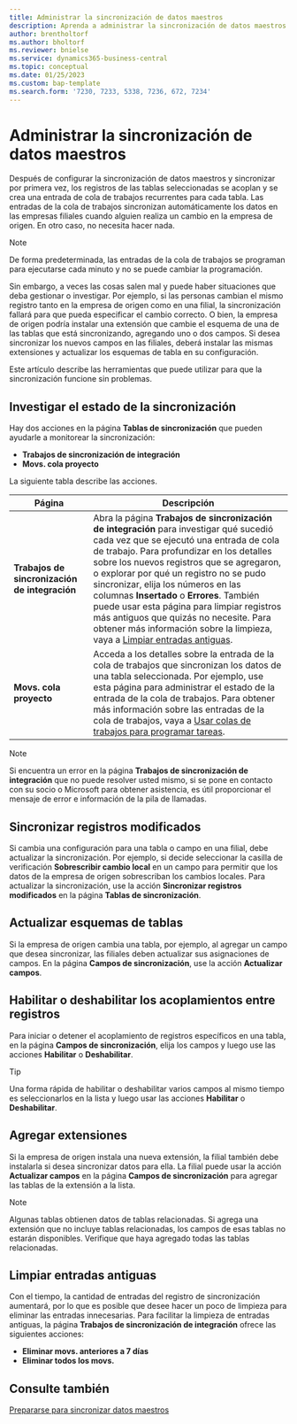```yaml
---
title: Administrar la sincronización de datos maestros
description: Aprenda a administrar la sincronización de datos maestros.
author: brentholtorf
ms.author: bholtorf
ms.reviewer: bnielse
ms.service: dynamics365-business-central
ms.topic: conceptual
ms.date: 01/25/2023
ms.custom: bap-template
ms.search.form: '7230, 7233, 5338, 7236, 672, 7234'
---
```

# <a name="manage-master-data-synchronization"></a>Administrar la sincronización de datos maestros

Después de configurar la sincronización de datos maestros y sincronizar por primera vez, los registros de las tablas seleccionadas se acoplan y se crea una entrada de cola de trabajos recurrentes para cada tabla. Las entradas de la cola de trabajos sincronizan automáticamente los datos en las empresas filiales cuando alguien realiza un cambio en la empresa de origen. En otro caso, no necesita hacer nada.

> [!NOTE]
> De forma predeterminada, las entradas de la cola de trabajos se programan para ejecutarse cada minuto y no se puede cambiar la programación.

Sin embargo, a veces las cosas salen mal y puede haber situaciones que deba gestionar o investigar. Por ejemplo, si las personas cambian el mismo registro tanto en la empresa de origen como en una filial, la sincronización fallará para que pueda especificar el cambio correcto. O bien, la empresa de origen podría instalar una extensión que cambie el esquema de una de las tablas que está sincronizando, agregando uno o dos campos. Si desea sincronizar los nuevos campos en las filiales, deberá instalar las mismas extensiones y actualizar los esquemas de tabla en su configuración.

Este artículo describe las herramientas que puede utilizar para que la sincronización funcione sin problemas.

## <a name="investigate-the-status-of-synchronization"></a>Investigar el estado de la sincronización

Hay dos acciones en la página **Tablas de sincronización** que pueden ayudarle a monitorear la sincronización:

* **Trabajos de sincronización de integración**
* **Movs. cola proyecto**

La siguiente tabla describe las acciones.

|Página  |Descripción  |
|---------|---------|
|**Trabajos de sincronización de integración**     | Abra la página **Trabajos de sincronización de integración** para investigar qué sucedió cada vez que se ejecutó una entrada de cola de trabajo. Para profundizar en los detalles sobre los nuevos registros que se agregaron, o explorar por qué un registro no se pudo sincronizar, elija los números en las columnas **Insertado** o **Errores**. También puede usar esta página para limpiar registros más antiguos que quizás no necesite. Para obtener más información sobre la limpieza, vaya a [Limpiar entradas antiguas](#clean-up-old-entries).        |
|**Movs. cola proyecto**     | Acceda a los detalles sobre la entrada de la cola de trabajos que sincronizan los datos de una tabla seleccionada. Por ejemplo, use esta página para administrar el estado de la entrada de la cola de trabajos. Para obtener más información sobre las entradas de la cola de trabajos, vaya a [Usar colas de trabajos para programar tareas](admin-job-queues-schedule-tasks.md).     |

> [!NOTE]
> Si encuentra un error en la página **Trabajos de sincronización de integración** que no puede resolver usted mismo, si se pone en contacto con su socio o Microsoft para obtener asistencia, es útil proporcionar el mensaje de error e información de la pila de llamadas.

## <a name="synchronize-modified-records"></a>Sincronizar registros modificados

Si cambia una configuración para una tabla o campo en una filial, debe actualizar la sincronización. Por ejemplo, si decide seleccionar la casilla de verificación **Sobrescribir cambio local** en un campo para permitir que los datos de la empresa de origen sobrescriban los cambios locales. Para actualizar la sincronización, use la acción **Sincronizar registros modificados** en la página **Tablas de sincronización**.

## <a name="update-table-schemas"></a>Actualizar esquemas de tablas

Si la empresa de origen cambia una tabla, por ejemplo, al agregar un campo que desea sincronizar, las filiales deben actualizar sus asignaciones de campos. En la página **Campos de sincronización**, use la acción **Actualizar campos**. 

## <a name="enable-or-disable-couplings-between-records"></a>Habilitar o deshabilitar los acoplamientos entre registros

Para iniciar o detener el acoplamiento de registros específicos en una tabla, en la página **Campos de sincronización**, elija los campos y luego use las acciones **Habilitar** o **Deshabilitar**. 

> [!TIP]
> Una forma rápida de habilitar o deshabilitar varios campos al mismo tiempo es seleccionarlos en la lista y luego usar las acciones **Habilitar** o **Deshabilitar**.

## <a name="adding-extensions"></a>Agregar extensiones

Si la empresa de origen instala una nueva extensión, la filial también debe instalarla si desea sincronizar datos para ella. La filial puede usar la acción **Actualizar campos** en la página **Campos de sincronización** para agregar las tablas de la extensión a la lista.

> [!NOTE]
> Algunas tablas obtienen datos de tablas relacionadas. Si agrega una extensión que no incluye tablas relacionadas, los campos de esas tablas no estarán disponibles. Verifique que haya agregado todas las tablas relacionadas.

## <a name="clean-up-old-entries"></a>Limpiar entradas antiguas

Con el tiempo, la cantidad de entradas del registro de sincronización aumentará, por lo que es posible que desee hacer un poco de limpieza para eliminar las entradas innecesarias. Para facilitar la limpieza de entradas antiguas, la página **Trabajos de sincronización de integración** ofrece las siguientes acciones:

* **Eliminar movs. anteriores a 7 días**
* **Eliminar todos los movs.**

<!--
## <a name="recreate-a-deleted-job-queue-entry"></a>Recreate a deleted job queue entry

If the recurring job queue entry is deleted for a table, you can quickly recreate it. On the **Synchronization Tables** page, choose the **Use Default Synchronization Setup** action.
-->

## <a name="see-also"></a>Consulte también

[Prepararse para sincronizar datos maestros](admin-set-up-data-sync.md)
